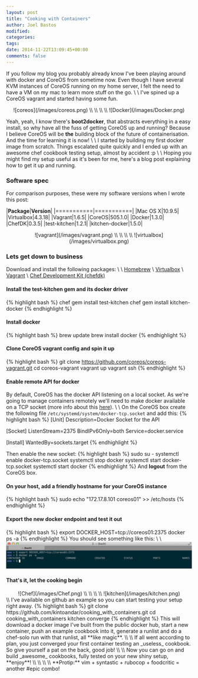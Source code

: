 ```yaml
---
layout: post
title: "Cooking with Containers"
author: Joel Bastos
modified:
categories:
tags:
date: 2014-11-22T13:09:45+00:00
comments: false
---
```


If you follow my blog you probably already know I've been playing around with docker and CoreOS from sometime now.
Even though I have several KVM instances of CoreOS running on my home server, I felt the need to have a VM on my mac to learn more stuff on the go.
\\
\\
I've spined up a CoreOS vagrant and started having some fun.

<div style="text-align:center" markdown="1">
![coreos](/images/coreos.png)
\\
\\
<i class="fa fa-plus"></i>
\\
\\
![Docker](/images/Docker.png)
</div>

Yeah, yeah, I know there's **boot2docker**, that abstracts everything in a easy install, so why have all the fuss of getting CoreOS up and running?
Because I believe CoreOS will be **the** building block of the future of containerisation. And the time for learning it is now!
\\
\\
I started by building my first docker image from scratch. Things escalated quite quickly and I ended up with an awesome chef cookbook testing setup, almost by accident :p
\\
\\
Hoping you might find my setup useful as it's been for me, here's a blog post explaining how to get it up and running.

### Software spec
For comparison purposes, these were my software versions when I wrote this post:

|**Package**|**Version**|
|===========|===========|
|Mac OS X|10.9.5|
|Virtualbox|4.3.18|
|Vagrant|1.6.5|
|CoreOS|505.1.0|
|Docker|1.3.0|
|ChefDK|0.3.5|
|test-kitchen|1.2.1|
|kitchen-docker|1.5.0|

<div style="text-align:center" markdown="1">
![vagrant](/images/vagrant.png)
\\
\\
<i class="fa fa-plus"></i>
\\
\\
![virtualbox](/images/virtualbox.png)
</div>

### Lets get down to business
Download and install the following packages:
\\
\\
[Homebrew](http://brew.sh/) \\
[Virtualbox](https://www.virtualbox.org/wiki/Downloads) \\
[Vagrant](https://www.vagrantup.com/downloads.html) \\
[Chef Development Kit (chefdk)](https://downloads.getchef.com/chef-dk/)

#### Install the test-kitchen gem and its docker driver
{% highlight bash %}
chef gem install test-kitchen
chef gem install kitchen-docker
{% endhighlight %}

#### Install docker
{% highlight bash %}
brew update
brew install docker
{% endhighlight %}

#### Clone CoreOS vagrant config and spin it up
{% highlight bash %}
git clone https://github.com/coreos/coreos-vagrant.git
cd coreos-vagrant
vagrant up
vagrant ssh
{% endhighlight %}

#### Enable remote API for docker
By default, CoreOS has the docker API listening on a local socket.
As we're going to manage containers remotely we'll need to make docker available on a TCP socket (more info about this [here](https://coreos.com/docs/launching-containers/building/customizing-docker/)).
\\
\\
On the CoreOS box create the following file `/etc/systemd/system/docker-tcp.socket` and add this:
{% highlight bash %}
[Unit]
Description=Docker Socket for the API

[Socket]
ListenStream=2375
BindIPv6Only=both
Service=docker.service

[Install]
WantedBy=sockets.target
{% endhighlight %}

Then enable the new socket:
{% highlight bash %}
sudo su -
systemctl enable docker-tcp.socket
systemctl stop docker
systemctl start docker-tcp.socket
systemctl start docker
{% endhighlight %}
And **logout** from the CoreOS box.

#### On your host, add a friendly hostname for your CoreOS instance
{% highlight bash %}
sudo echo "172.17.8.101 coreos01" >> /etc/hosts
{% endhighlight %}

#### Export the new docker endpoint and test it out
{% highlight bash %}
export DOCKER_HOST=tcp://coreos01:2375
docker ps -a
{% endhighlight %}
You should see something like this:
\\
\\
![docker_ps](/images/docker_ps.png)

#### That's it, let the cooking begin
<div style="text-align:center" markdown="1">
![Chef](/images/Chef.png)
\\
\\
<i class="fa fa-plus"></i>
\\
\\
![kitchen](/images/kitchen.png)
</div>
\\
I've available on github an example so you can start testing your setup right away.
{% highlight bash %}
git clone https://github.com/kintoandar/cooking_with_containers.git
cd cooking_with_containers
kitchen converge
{% endhighlight %}
This will download a docker image I've built from the public docker hub, start a new container, push an example cookbook into it, generate a runlist and do a chef-solo run with that runlist, all **like magic**.
\\
\\
If all went according to plan, you just converged your first container testing an _useless_ cookbook. So give yourself a pat on the back, good job!
\\
\\
Now you can go on and build _awesome_ cookbooks, fully tested on your new shiny setup, **enjoy**!
\\
\\
\\
\\
**Protip:** vim + syntastic + rubocop + foodcritic = another #epic combo!
